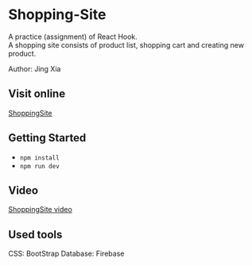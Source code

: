 # Shopping-Site
A practice (assignment) of React Hook.  
A shopping site consists of product list, shopping cart and creating new product.  

Author: Jing Xia

## Visit online  
[ShoppingSite](https://shoppingsite-dfe90.web.app)  

## Getting Started  
* `npm install`  
* `npm run dev`

## Video
[ShoppingSite video](https://youtu.be/XQY_J3DTRAQ)

## Used tools  
CSS: BootStrap
Database: Firebase